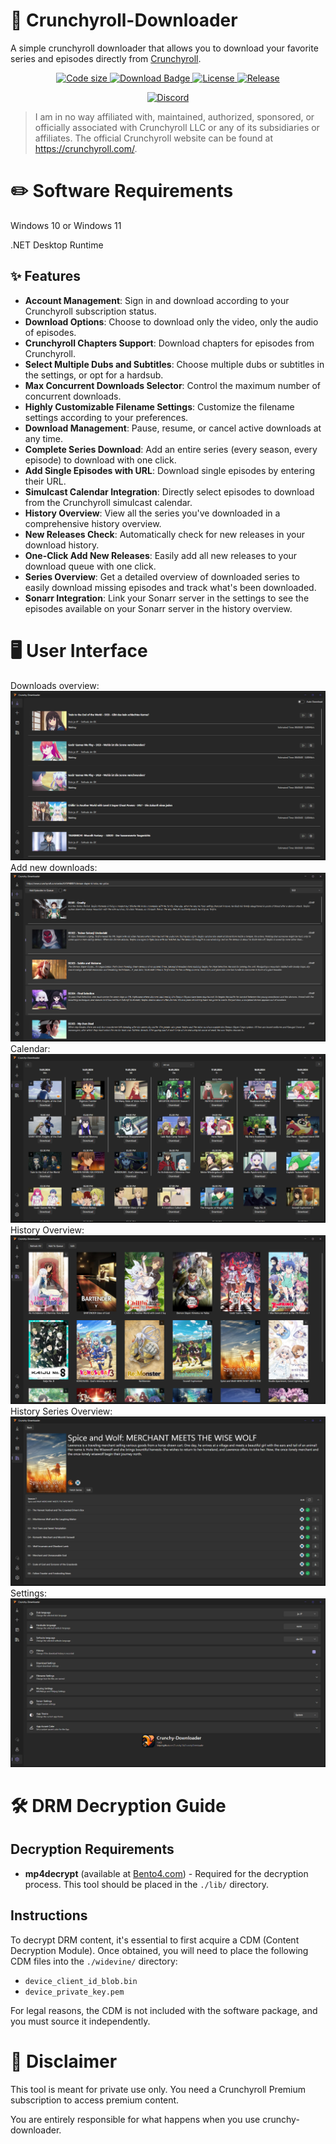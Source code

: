 # 💾 Crunchyroll-Downloader

A simple crunchyroll downloader that allows you to download your favorite series and episodes directly from [Crunchyroll](https://www.crunchyroll.com).

<p align="center">
  <a href="https://github.com/Crunchy-DL/Crunchy-Downloader">
    <img src="https://img.shields.io/github/languages/code-size/Crunchy-DL/Crunchy-Downloader?style=flat-square" alt="Code size">
  </a>
  <a href="https://github.com/Crunchy-DL/Crunchy-Downloader/releases/latest">
    <img src="https://img.shields.io/github/downloads/Crunchy-DL/Crunchy-Downloader/total?style=flat-square" alt="Download Badge">
  </a>
  <a href="https://github.com/Crunchy-DL/Crunchy-Downloader/blob/master/LICENSE">
    <img src="https://img.shields.io/github/license/Crunchy-DL/Crunchy-Downloader?style=flat-square" alt="License">
  </a>
  <a href="https://github.com/Crunchy-DL/Crunchy-Downloader/releases">
    <img src="https://img.shields.io/github/v/release/Crunchy-DL/Crunchy-Downloader?include_prereleases&style=flat-square" alt="Release">
  </a>
</p>
<p align="center">
  <a href="https://discord.gg/zDKNU8UUqt">
    <img src="https://img.shields.io/badge/Discord-7289DA?style=for-the-badge&logo=discord&logoColor=white" alt="Discord">
  </a>
</p>


> I am in no way affiliated with, maintained, authorized, sponsored, or officially associated with Crunchyroll LLC or any of its subsidiaries or affiliates.
> The official Crunchyroll website can be found at https://crunchyroll.com/.

# ✏️ Software Requirements

Windows 10 or Windows 11

.NET Desktop Runtime

## ✨ Features

- **Account Management**: Sign in and download according to your Crunchyroll subscription status.
- **Download Options**: Choose to download only the video, only the audio of episodes.
- **Crunchyroll Chapters Support**: Download chapters for episodes from Crunchyroll.
- **Select Multiple Dubs and Subtitles**: Choose multiple dubs or subtitles in the settings, or opt for a hardsub.
- **Max Concurrent Downloads Selector**: Control the maximum number of concurrent downloads.
- **Highly Customizable Filename Settings**: Customize the filename settings according to your preferences.
- **Download Management**: Pause, resume, or cancel active downloads at any time.
- **Complete Series Download**: Add an entire series (every season, every episode) to download with one click.
- **Add Single Episodes with URL**: Download single episodes by entering their URL.
- **Simulcast Calendar Integration**: Directly select episodes to download from the Crunchyroll simulcast calendar.
- **History Overview**: View all the series you've downloaded in a comprehensive history overview.
- **New Releases Check**: Automatically check for new releases in your download history.
- **One-Click Add New Releases**: Easily add all new releases to your download queue with one click.
- **Series Overview**: Get a detailed overview of downloaded series to easily download missing episodes and track what's been downloaded.
- **Sonarr Integration**: Link your Sonarr server in the settings to see the episodes available on your Sonarr server in the history overview.

# 🖥️ User Interface

Downloads overview:
![ui_downloads](https://github.com/Crunchy-DL/Crunchy-Downloader/blob/master/images/Download_Queue.png)
Add new downloads:
![ui_adddownload](https://github.com/Crunchy-DL/Crunchy-Downloader/blob/master/images/Add_Downloads.png)
Calendar:
![ui_calendar](https://github.com/Crunchy-DL/Crunchy-Downloader/blob/master/images/Calendar.png)
History Overview:
![ui_history](https://github.com/Crunchy-DL/Crunchy-Downloader/blob/master/images/History_Overview.png)
History Series Overview:
![ui_history_series](https://github.com/Crunchy-DL/Crunchy-Downloader/blob/master/images/History_Series_Overview.png)
Settings:
![ui_settings](https://github.com/Crunchy-DL/Crunchy-Downloader/blob/master/images/Settings.png)



# 🛠️ DRM Decryption Guide

## Decryption Requirements

- **mp4decrypt** (available at [Bento4.com](http://www.bento4.com/)) - Required for the decryption process. This tool should be placed in the `./lib/` directory.

## Instructions

To decrypt DRM content, it's essential to first acquire a CDM (Content Decryption Module). Once obtained, you will need to place the following CDM files into the `./widevine/` directory:

- `device_client_id_blob.bin`
- `device_private_key.pem`

For legal reasons, the CDM is not included with the software package, and you must source it independently.

# 📜 Disclaimer

This tool is meant for private use only. You need a Crunchyroll Premium subscription to access premium content.

You are entirely responsible for what happens when you use crunchy-downloader.
